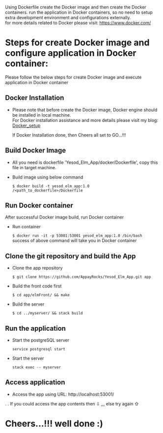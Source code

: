 Using Dockerfile create the Docker image and then create the Docker containers.
run the application in Docker containers, so no need to setup extra development environment and configurations externally.   
for more details related to Docker please visit: https://www.docker.com/

# Steps for create Docker image and configure application in Docker container:
Please follow the below steps for create Docker image and execute application in Docker container

## Docker Installation

- Please note that before create the Docker image, Docker engine should be installed in local machine.   
  For Docker installation assistance and more details please visit my blog: [Docker_setup](https://github.com/AppayRocks/Yesod_Elm_App/blob/master/docs/Docker_blog.md)
  
  If Docker Installation done, then Cheers all set to GO...!!!
  
## Build Docker Image
  
 - All you need is dockerfile 'Yesod_Elm_App/docker/Dockerfile', copy this file in target machine.
 - Build image using below command
 
   ``` $ docker build -t yesod_elm_app:1.0  /<path_to_dockerfile>/Dockerfile ```
   
## Run Docker container
   After successful Docker image build, run Docker container
   
 - Run container
 
   ``` $ docker run -it -p 53001:53001 yesod_elm_app:1.0 /bin/bash ```   
   success of above command will take you in Docker container
   
## Clone the git repository and build the App

 - Clone the app repository
   
   ``` $ git clone https://github.com/AppayRocks/Yesod_Elm_App.git app ```
   
 - Build the front code first
 
   ``` $ cd app/elmFront/ && make ```

 - Build the server
 
   ``` $ cd ../myserver/ && stack build ```
   
## Run the application

 - Start the postgreSQL server
 
   ``` service postgresql start ```
   
 - Start the server
 
   ``` stack exec -- myserver ```
   
## Access application

 - Access the app using URL: http://localhost:53001/
 
.
. If you could access the app contents then ⇩ ,,, else try again ⇧

# Cheers...!!! well done :)
 
